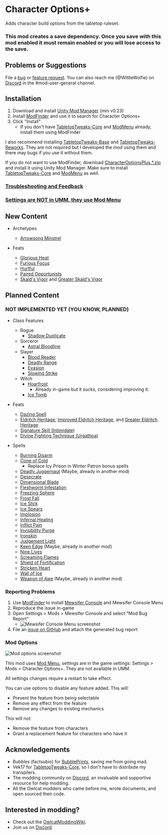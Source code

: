 # Character Options+

Adds character build options from the tabletop ruleset.

### This mod creates a save dependency. Once you save with this mod enabled it must remain enabled or you will lose access to the save.

## Problems or Suggestions

File a [bug](https://github.com/WittleWolfie/CharacterOptionsPlus/issues/new?template=bug_report.md&title=%5BBUG%5D) or [feature request](https://github.com/WittleWolfie/CharacterOptionsPlus/issues/new?template=feature_request.md&title=%5BFeature%5D). You can also reach me (@WittleWolfie) on [Discord](https://discord.com/invite/owlcat) in the #mod-user-general channel.

## Installation

1. Download and install [Unity Mod Manager](https://github.com/newman55/unity-mod-manager) (min v0.23)
2. Install [ModFinder](https://github.com/Pathfinder-WOTR-Modding-Community/ModFinder) and use it to search for Character Options+
3. Click "Install"
    * If you don't have [TabletopTweaks-Core](https://github.com/Vek17/TabletopTweaks-Core) and [ModMenu](https://github.com/WittleWolfie/ModMenu) already, install them using ModFinder

I also recommend installing [TabletopTweaks-Base](https://github.com/Vek17/TabletopTweaks-Base) and [TabletopTweaks-Reworks](https://github.com/Vek17/TabletopTweaks-Reworks). They are not required but I developed the mod using them and there may bugs if you use it without them.

If you do not want to use ModFinder, download [CharacterOptionsPlus.*.zip](https://github.com/WittleWolfie/CharacterOptionsPlus/releases/latest) and install it using Unity Mod Manager. Make sure to install [TabletopTweaks-Core](https://github.com/Vek17/TabletopTweaks-Core) and [ModMenu](https://github.com/WittleWolfie/ModMenu) as well.

### [Troubleshooting and Feedback](#problems-or-suggestions)

### [Settings are NOT in UMM, they use Mod Menu](#mod-options) 

## New Content

* Archetypes
    * [Arrowsong Minstrel](https://www.d20pfsrd.com/classes/core-classes/bard/archetypes/paizo-bard-archetypes/arrowsong-minstrel-bard/)
    
* Feats
    * [Glorious Heat](https://www.d20pfsrd.com/feats/general-feats/glorious-heat/)
    * [Furious Focus](https://www.d20pfsrd.com/feats/combat-feats/furious-focus-combat/)
    * [Hurtful](https://www.d20pfsrd.com/feats/combat-feats/hurtful-combat/)
    * [Paired Opportunists](https://www.d20pfsrd.com/feats/combat-feats/paired-opportunists-combat-teamwork/)
    * [Skald's Vigor](https://www.d20pfsrd.com/feats/general-feats/skald-s-vigor/) and [Greater Skald's Vigor](https://www.d20pfsrd.com/feats/general-feats/greater-skald-s-vigor/)

## Planned Content

### NOT IMPLEMENTED YET (YOU KNOW, PLANNED)


* Class Features
    * Rogue
        * [Shadow Duplicate](https://www.d20pfsrd.com/classes/core-classes/rogue/rogue-talents/paizo-rogue-talents/shadow-duplicate-sp/)
    * Sorceror
        * [Astral Bloodline](https://www.d20pfsrd.com/classes/core-classes/sorcerer/bloodlines/bloodlines-from-paizo/astral-sorcerer-bloodline/)
    * Slayer
        * [Blood Reader](https://www.d20pfsrd.com/classes/hybrid-classes/slayer/slayer-talents/paizo-slayer-talents/blood-reader/)
        * [Deadly Range](https://www.d20pfsrd.com/classes/hybrid-classes/slayer/slayer-talents/paizo-slayer-talents/deadly-range/)
        * [Evasion](https://www.d20pfsrd.com/classes/hybrid-classes/slayer/slayer-talents/paizo-slayer-talents-advanced/rogue-adv-talents-master-tricks/)
        * [Slowing Strike](https://www.d20pfsrd.com/classes/hybrid-classes/slayer/slayer-talents/paizo-slayer-talents/slowing-strike/)
    * Witch
        * [Hoarfrost](https://www.d20pfsrd.com/classes/base-classes/witch/hexes/hexes/major-hexes/hex-major-hoarfrost-su/)
            * Already in-game but it sucks, considering improving it.
        * [Ice Tomb](https://www.d20pfsrd.com/classes/base-classes/witch/hexes/hexes/major-hexes/hex-major-ice-tomb-su/)

* Feats
    * [Dazing Spell](https://www.d20pfsrd.com/feats/metamagic-feats/dazing-spell-metamagic/)
    * [Eldritch Heritage](https://www.d20pfsrd.com/feats/general-feats/eldritch-heritage/), [Improved Eldritch Heritage](https://www.d20pfsrd.com/feats/general-feats/improved-eldritch-heritage), and [Greater Eldritch Heritage](https://www.d20pfsrd.com/feats/general-feats/greater-eldritch-heritage/)
    * [Signature Skill (Intimidate)](https://www.d20pfsrd.com/feats/general-feats/signature-skill-general/)
    * [Divine Fighting Technique (Urgathoa)](https://www.d20pfsrd.com/feats/combat-feats/divine-fighting-technique-combat/)

* Spells
    * [Burning Disarm](https://www.d20pfsrd.com/magic/all-spells/b/burning-disarm/)
    * [Cone of Cold](https://www.d20pfsrd.com/magic/all-spells/c/cone-of-cold/)
        * Replace Icy Prison in Winter Patron bonus spells
    * [Deadly Juggernaut](https://www.d20pfsrd.com/magic/all-spells/d/deadly-juggernaut/)  (Maybe, already in another mod)
    * [Desecrate](https://www.d20pfsrd.com/magic/all-spells/d/desecrate/)
    * [Dimensional Blade](https://www.d20pfsrd.com/magic/all-spells/d/dimensional-blade/)
    * [Fleshworm Infestation](https://www.d20pfsrd.com/magic/all-spells/f/fleshworm-infestation/)
    * [Freezing Sphere](https://www.d20pfsrd.com/magic/all-spells/f/freezing-sphere/)
    * [Frost Fall](https://www.d20pfsrd.com/magic/all-spells/f/frost-fall/)
    * [Ice Slick](https://www.d20pfsrd.com/magic/all-spells/i/ice-slick/)
    * [Ice Spears](https://www.d20pfsrd.com/magic/all-spells/i/ice-spears/)
    * [Implosion](https://www.d20pfsrd.com/magic/all-spells/i/implosion/)
    * [Infernal Healing](https://www.d20pfsrd.com/magic/all-spells/i/infernal-healing/)
    * [Inflict Pain](https://www.d20pfsrd.com/magic/all-spells/i/inflict-pain/)
    * [Invisibility Purge](https://www.d20pfsrd.com/magic/all-spells/i/invisibility-purge/)
    * [Ironskin](https://www.d20pfsrd.com/magic/all-spells/i/ironskin/)
    * [Judgement Light](https://www.d20pfsrd.com/magic/all-spells/j/judgment-light/)
    * [Keen Edge](https://www.d20pfsrd.com/magic/all-spells/k/keen-edge/) (Maybe, already in another mod)
    * [Nine Lives](https://www.d20pfsrd.com/magic/all-spells/n/nine-lives/)
    * [Screaming Flames](https://www.d20pfsrd.com/magic/all-spells/s/screaming-flames/)
    * [Shield of Fortification](https://www.d20pfsrd.com/magic/all-spells/s/shield-of-fortification/)
    * [Stricken Heart](https://www.d20pfsrd.com/magic/all-spells/s/stricken-heart/)
    * [Wall of Ice](https://www.d20pfsrd.com/magic/all-spells/w/wall-of-ice/)
    * [Weapon of Awe](https://www.d20pfsrd.com/magic/all-spells/w/weapon-of-awe/) (Maybe, already in another mod)

### Reporting Problems

1. Use [ModFinder](https://github.com/Pathfinder-WOTR-Modding-Community/ModFinder) to install [Mewsifer Console](https://github.com/Pathfinder-WOTR-Modding-Community/MewsiferConsole) and Mewsifer Console Menu
2. Reproduce the issue in-game
3. Open Settings > Mods > Mewsifer Console and select "Mod Bug Report"
    * ![Mewsifer Console Menu screenshot](https://github.com/WittleWolfie/CharacterOptionsPlus/blob/main/screenshots/bug_report.png)
4. File an [issue on GitHub](https://github.com/WittleWolfie/CharacterOptionsPlus/issues/new?template=bug_report.md&title=%5BBUG%5D) and attach the generated bug report

### Mod Options

![Mod options screenshot](https://github.com/WittleWolfie/CharacterOptionsPlus/blob/main/screenshots/settings.png)

This mod uses [Mod Menu](https://github.com/WittleWolfie/ModMenu), settings are in the game settings: Settings > Mods > Character Options+. They are not available in UMM.

All settings changes require a restart to take effect.

You can use options to disable any feature added. This will:

* Prevent the feature from being selectable
* Remove any effect from the feature
* Remove any changes to existing mechanics

This will not:

* Remove the feature from characters
* Grant a replacement feature for characters who have it

## Acknowledgements

* Bubbles (factsubio) for [BubblePrints](https://github.com/factubsio/BubblePrints), saving me from going mad.
* Vek17 for [TabletopTweaks-Core](https://github.com/Vek17/TabletopTweaks-Core), so I don't have to distribute my transpilers.
* The modding community on [Discord](https://discord.com/invite/owlcat), an invaluable and supportive resource for help modding.
* All the Owlcat modders who came before me, wrote documents, and open sourced their code.

## Interested in modding?

* Check out the [OwlcatModdingWiki](https://github.com/WittleWolfie/OwlcatModdingWiki/wiki).
* Join us on [Discord](https://discord.com/invite/owlcat).
